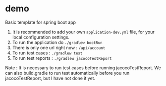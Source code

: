 # demo
Basic template for spring boot app

1. It is recommended to add your own `application-dev.yml` file, for your local configuration settings.
2. To run the application do `./gradlew bootRun`
3. There is only one url right now : `/api/account`
4. To run test cases : `./gradlew test`
5. To run test reports : `./gradlew jacocoTestReport`

Note : It is necessary to run test cases before running jacocoTestReport. We can also build.gradle to run test automatically 
before you run jacocoTestReport, but I have not done it yet.
